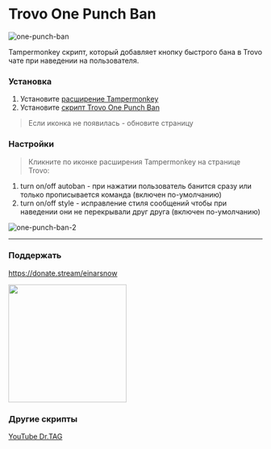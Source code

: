 # Trovo One Punch Ban
![one-punch-ban](https://user-images.githubusercontent.com/18613872/185503496-c7138f17-ccb2-4495-b94c-e978e29c69b2.png)

Tampermonkey скрипт, который добавляет кнопку быстрого бана в Trovo чате при наведении на пользователя.

### Установка
1. Установите [расширение Tampermonkey](https://www.tampermonkey.net/)
2. Установите [скрипт Trovo One Punch Ban](https://github.com/einarsnow/trovo-one-punch-ban/raw/main/trovo-one-punch-ban.user.js)
> Если иконка не появилась - обновите страницу

### Настройки
> Кликните по иконке расширения Tampermonkey на странице Trovo:
1. turn on/off autoban - при нажатии пользователь банится сразу или только прописывается команда (включен по-умолчанию)
2. turn on/off style - исправление стиля сообщений чтобы при наведении они не перекрывали друг друга (включен по-умолчанию)

![one-punch-ban-2](https://user-images.githubusercontent.com/18613872/185504184-c28ffb06-f48d-4dbd-9631-686bdf4d104c.png)
____
### Поддержать
https://donate.stream/einarsnow

<img src="https://user-images.githubusercontent.com/18613872/185506244-e857f330-b615-4068-9be1-0e4f8a18feb3.png" width="234">

### Другие скрипты
[YouTube Dr.TAG](https://github.com/einarsnow/youtube-dr-tag)
